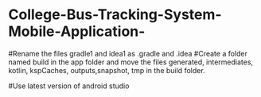 # College-Bus-Tracking-System-Mobile-Application-
#Rename the files gradle1 and idea1 as .gradle and .idea
#Create a folder named build in the app folder and move the files generated, intermediates, kotlin, kspCaches, outputs,snapshot, tmp in the build folder.

#Use latest version of android studio
